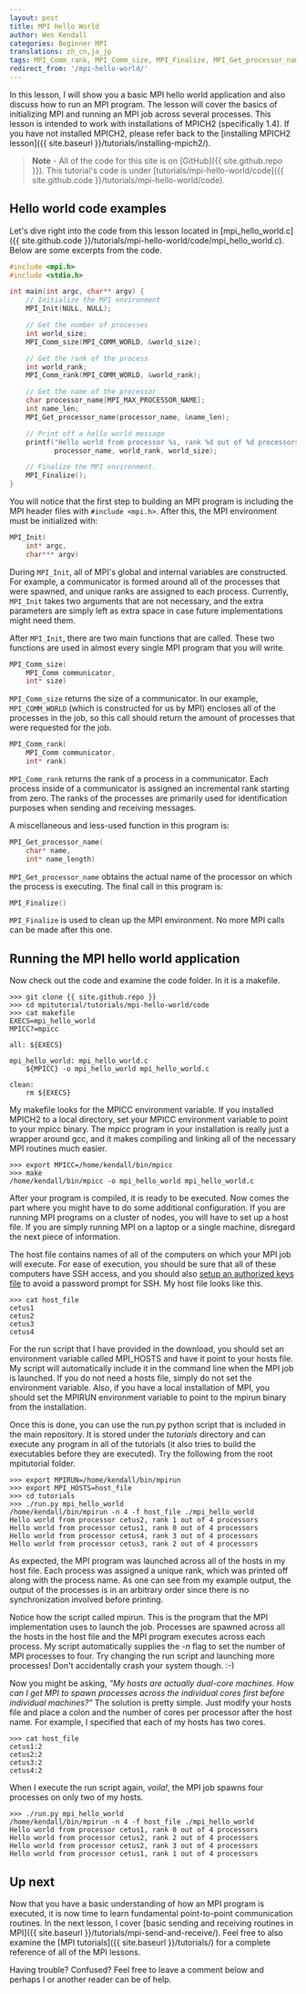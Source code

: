 ```yaml
---
layout: post
title: MPI Hello World
author: Wes Kendall
categories: Beginner MPI
translations: zh_cn,ja_jp
tags: MPI_Comm_rank, MPI_Comm_size, MPI_Finalize, MPI_Get_processor_name, MPI_Init
redirect_from: '/mpi-hello-world/'
---
```


In this lesson, I will show you a basic MPI hello world application and also discuss how to run an MPI program. The lesson will cover the basics of initializing MPI and running an MPI job across several processes. This lesson is intended to work with installations of MPICH2 (specifically 1.4). If you have not installed MPICH2, please refer back to the [installing MPICH2 lesson]({{ site.baseurl }}/tutorials/installing-mpich2/).

> **Note** - All of the code for this site is on [GitHub]({{ site.github.repo }}). This tutorial's code is under [tutorials/mpi-hello-world/code]({{ site.github.code }}/tutorials/mpi-hello-world/code).

## Hello world code examples
Let's dive right into the code from this lesson located in [mpi_hello_world.c]({{ site.github.code }}/tutorials/mpi-hello-world/code/mpi_hello_world.c). Below are some excerpts from the code.

```cpp
#include <mpi.h>
#include <stdio.h>

int main(int argc, char** argv) {
    // Initialize the MPI environment
    MPI_Init(NULL, NULL);

    // Get the number of processes
    int world_size;
    MPI_Comm_size(MPI_COMM_WORLD, &world_size);

    // Get the rank of the process
    int world_rank;
    MPI_Comm_rank(MPI_COMM_WORLD, &world_rank);

    // Get the name of the processor
    char processor_name[MPI_MAX_PROCESSOR_NAME];
    int name_len;
    MPI_Get_processor_name(processor_name, &name_len);

    // Print off a hello world message
    printf("Hello world from processor %s, rank %d out of %d processors\n",
           processor_name, world_rank, world_size);

    // Finalize the MPI environment.
    MPI_Finalize();
}
```

You will notice that the first step to building an MPI program is including the MPI header files with `#include <mpi.h>`. After this, the MPI environment must be initialized with:

```cpp
MPI_Init(
    int* argc,
    char*** argv)
```

During `MPI_Init`, all of MPI's global and internal variables are constructed. For example, a communicator is formed around all of the processes that were spawned, and unique ranks are assigned to each process. Currently, `MPI_Init` takes two arguments that are not necessary, and the extra parameters are simply left as extra space in case future implementations might need them.

After `MPI_Init`, there are two main functions that are called. These two functions are used in almost every single MPI program that you will write.

```cpp
MPI_Comm_size(
    MPI_Comm communicator,
    int* size)
```

`MPI_Comm_size` returns the size of a communicator. In our example, `MPI_COMM_WORLD` (which is constructed for us by MPI) encloses all of the processes in the job, so this call should return the amount of processes that were requested for the job.

```cpp
MPI_Comm_rank(
    MPI_Comm communicator,
    int* rank)
```

`MPI_Comm_rank` returns the rank of a process in a communicator. Each process inside of a communicator is assigned an incremental rank starting from zero. The ranks of the processes are primarily used for identification purposes when sending and receiving messages.

A miscellaneous and less-used function in this program is:

```cpp
MPI_Get_processor_name(
    char* name,
    int* name_length)
```

`MPI_Get_processor_name` obtains the actual name of the processor on which the process is executing. The final call in this program is:

```cpp
MPI_Finalize()
```

`MPI_Finalize` is used to clean up the MPI environment. No more MPI calls can be made after this one.

## Running the MPI hello world application
Now check out the code and examine the code folder. In it is a makefile.

```
>>> git clone {{ site.github.repo }}
>>> cd mpitutorial/tutorials/mpi-hello-world/code
>>> cat makefile
EXECS=mpi_hello_world
MPICC?=mpicc

all: ${EXECS}

mpi_hello_world: mpi_hello_world.c
    ${MPICC} -o mpi_hello_world mpi_hello_world.c

clean:
    rm ${EXECS}
```

My makefile looks for the MPICC environment variable. If you installed MPICH2 to a local directory, set your MPICC environment variable to point to your mpicc binary. The mpicc program in your installation is really just a wrapper around gcc, and it makes compiling and linking all of the necessary MPI routines much easier.

```
>>> export MPICC=/home/kendall/bin/mpicc
>>> make
/home/kendall/bin/mpicc -o mpi_hello_world mpi_hello_world.c
```

After your program is compiled, it is ready to be executed. Now comes the part where you might have to do some additional configuration. If you are running MPI programs on a cluster of nodes, you will have to set up a host file. If you are simply running MPI on a laptop or a single machine, disregard the next piece of information.

The host file contains names of all of the computers on which your MPI job will execute. For ease of execution, you should be sure that all of these computers have SSH access, and you should also [setup an authorized keys file](http://www.eng.cam.ac.uk/help/jpmg/ssh/authorized_keys_howto.html) to avoid a password prompt for SSH. My host file looks like this.

```
>>> cat host_file
cetus1
cetus2
cetus3
cetus4
```

For the run script that I have provided in the download, you should set an environment variable called MPI_HOSTS and have it point to your hosts file. My script will automatically include it in the command line when the MPI job is launched. If you do not need a hosts file, simply do not set the environment variable. Also, if you have a local installation of MPI, you should set the MPIRUN environment variable to point to the mpirun binary from the installation.

Once this is done, you can use the run.py python script that is included in the main repository. It is stored under the *tutorials* directory and can execute any program in all of the tutorials (it also tries to build the executables before they are executed). Try the following from the root mpitutorial folder.

```
>>> export MPIRUN=/home/kendall/bin/mpirun
>>> export MPI_HOSTS=host_file
>>> cd tutorials
>>> ./run.py mpi_hello_world
/home/kendall/bin/mpirun -n 4 -f host_file ./mpi_hello_world
Hello world from processor cetus2, rank 1 out of 4 processors
Hello world from processor cetus1, rank 0 out of 4 processors
Hello world from processor cetus4, rank 3 out of 4 processors
Hello world from processor cetus3, rank 2 out of 4 processors
```

As expected, the MPI program was launched across all of the hosts in my host file. Each process was assigned a unique rank, which was printed off along with the process name. As one can see from my example output, the output of the processes is in an arbitrary order since there is no synchronization involved before printing.

Notice how the script called mpirun. This is the program that the MPI implementation uses to launch the job. Processes are spawned across all the hosts in the host file and the MPI program executes across each process. My script automatically supplies the *-n* flag to set the number of MPI processes to four. Try changing the run script and launching more processes! Don't accidentally crash your system though. :-)

Now you might be asking, *"My hosts are actually dual-core machines. How can I get MPI to spawn processes across the individual cores first before individual machines?"* The solution is pretty simple. Just modify your hosts file and place a colon and the number of cores per processor after the host name. For example, I specified that each of my hosts has two cores.

```
>>> cat host_file
cetus1:2
cetus2:2
cetus3:2
cetus4:2
```

When I execute the run script again, *voila!*, the MPI job spawns four processes on only two of my hosts.

```
>>> ./run.py mpi_hello_world
/home/kendall/bin/mpirun -n 4 -f host_file ./mpi_hello_world
Hello world from processor cetus1, rank 0 out of 4 processors
Hello world from processor cetus2, rank 2 out of 4 processors
Hello world from processor cetus2, rank 3 out of 4 processors
Hello world from processor cetus1, rank 1 out of 4 processors
```

## Up next
Now that you have a basic understanding of how an MPI program is executed, it is now time to learn fundamental point-to-point communication routines. In the next lesson, I cover [basic sending and receiving routines in MPI]({{ site.baseurl }}/tutorials/mpi-send-and-receive/). Feel free to also examine the [MPI tutorials]({{ site.baseurl }}/tutorials/) for a complete reference of all of the MPI lessons.

Having trouble? Confused? Feel free to leave a comment below and perhaps I or another reader can be of help.

